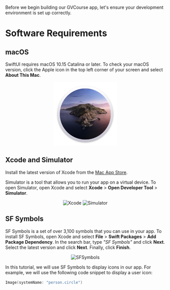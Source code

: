 Before we begin building our GVCourse app, let's ensure your development environment is set up correctly.

# Software Requirements

## macOS

SwiftUI requires macOS 10.15 Catalina or later. To check your macOS version, click the Apple icon in the top left corner of your screen and select **About This Mac**.

<p align="center">
  <img src="./screenshots/catalina.png" alt="Catalina" width="200" height="200">
</p>

## Xcode and Simulator

Install the latest version of Xcode from the [Mac App Store](https://apps.apple.com/us/app/xcode/id497799835?mt=12).

Simulator is a tool that allows you to run your app on a virtual device. To open Simulator, open Xcode and select **Xcode** > **Open Developer Tool** > **Simulator**.

<p align="center">
  <img src="https://github.com/minhtran241/gvcourses/blob/main/screenshots/xcode_icon.png" alt="Xcode" width="200" height="200">
  <img src="https://github.com/minhtran241/gvcourses/blob/main/screenshots/simulator.png" alt="Simulator" width="200" height="200">
</p>

## SF Symbols

SF Symbols is a set of over 3,100 symbols that you can use in your app. To install SF Symbols, open Xcode and select **File** > **Swift Packages** > **Add Package Dependency**. In the search bar, type *"SF Symbols"* and click **Next**. Select the latest version and click **Next**. Finally, click **Finish**.

<p align="center">
  <img src="https://github.com/minhtran241/gvcourses/blob/main/screenshots/sf_icon.png" alt="SFSymbols" width="200" height="200">
</p>

In this tutorial, we will use SF Symbols to display icons in our app. For example, we will use the following code snippet to display a user icon:

```swift
Image(systemName: "person.circle")
```
